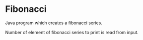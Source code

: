 # Fibonacci
Java program which creates a fibonacci series.

Number of element of fibonacci series to print is read from input.
